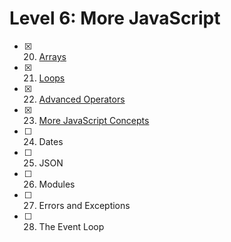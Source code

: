 # Level 6: More JavaScript

- [x] 20. [Arrays](./20-arrays.md)
- [x] 21. [Loops](./21-loops.md)
- [x] 22. [Advanced Operators](./22-operators.md)
- [x] 23. [More JavaScript Concepts](./23-more-js-concepts.md)
- [ ] 24. Dates
- [ ] 25. JSON
- [ ] 26. Modules
- [ ] 27. Errors and Exceptions
- [ ] 28. The Event Loop
